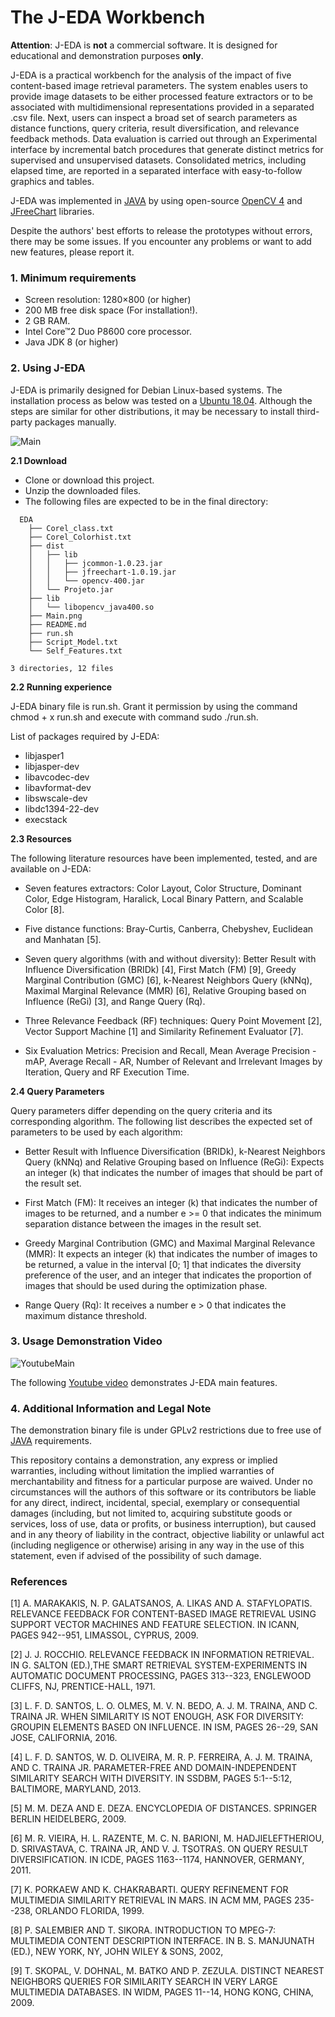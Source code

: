 ﻿# The J-EDA Workbench #

**Attention**: J-EDA is **not** a commercial software. It is designed for educational and demonstration purposes **only**.

J-EDA is a practical workbench for the analysis of the impact of five content-based image retrieval parameters.
The system enables users to provide image datasets to be either processed feature extractors or to be associated with multidimensional representations provided in a separated .csv file.
Next, users can inspect a broad set of search parameters as distance functions,  query criteria, result diversification, and relevance feedback methods.
Data evaluation is carried out through an Experimental interface by incremental batch procedures that generate distinct metrics for supervised and unsupervised datasets. 
Consolidated metrics, including elapsed time, are reported in a separated interface with easy-to-follow graphics and tables.

J-EDA was implemented in [JAVA](https://www.oracle.com/technetwork/pt/java/javase/downloads/index.html) by using open-source [OpenCV 4](https://opencv.org/opencv-4-0/) and [JFreeChart](http://www.jfree.org/jfreechart/index.html) libraries.

Despite the authors' best efforts to release the prototypes without errors, there may be some issues. 
If you encounter any problems or want to add new features, please report it.



### 1. Minimum requirements ###

* Screen resolution: 1280×800 (or higher)
* 200 MB free disk space (For installation!).
* 2 GB RAM.
* Intel Core™2 Duo P8600 core processor.
* Java JDK 8 (or higher)

### 2. Using J-EDA ###

J-EDA is primarily designed for Debian Linux-based systems. 
The installation process as below was tested on a [Ubuntu 18.04](http://releases.ubuntu.com/18.04/). 
Although the steps are similar for other distributions, it may be necessary to install third-party packages manually. 

  ![Main](./Main.png)

**2.1 Download**

* Clone or download this project.
* Unzip the downloaded files.
* The following files are expected to be in the final directory:

```
  EDA
    ├── Corel_class.txt
    ├── Corel_Colorhist.txt
    ├── dist
    │   ├── lib
    │   │   ├── jcommon-1.0.23.jar
    │   │   ├── jfreechart-1.0.19.jar
    │   │   └── opencv-400.jar
    │   └── Projeto.jar
    ├── lib
    │   └── libopencv_java400.so
    ├── Main.png
    ├── README.md
    ├── run.sh
    ├── Script_Model.txt
    └── Self_Features.txt

3 directories, 12 files
```

**2.2 Running experience**

J-EDA binary file is run.sh. 
Grant it permission by using the command chmod + x run.sh and execute with command sudo ./run.sh.

List of packages required by J-EDA:
  * libjasper1 
  * libjasper-dev 
  * libavcodec-dev 
  * libavformat-dev 
  * libswscale-dev 
  * libdc1394-22-dev 
  * execstack


**2.3 Resources**

The following literature resources have been implemented, tested, and are available on J-EDA:

* Seven features extractors: Color Layout, Color Structure, Dominant Color, Edge Histogram, Haralick, Local Binary Pattern, and Scalable Color [8].

* Five distance functions: Bray-Curtis, Canberra, Chebyshev, Euclidean and Manhatan [5].

* Seven query algorithms (with and without diversity): Better Result with Influence Diversification (BRIDk) [4], First Match (FM) [9], Greedy Marginal Contribution (GMC) [6], k-Nearest Neighbors Query (kNNq), Maximal Marginal Relevance (MMR) [6], Relative Grouping based on Influence (ReGi) [3], and Range Query (Rq).

* Three Relevance Feedback (RF) techniques: Query Point Movement [2], Vector Support Machine [1] and Similarity Refinement Evaluator [7].

* Six Evaluation Metrics: Precision and Recall, Mean Average Precision - mAP, Average Recall - AR, Number of Relevant and Irrelevant Images by Iteration, Query and RF Execution Time.


**2.4 Query Parameters**

Query parameters differ depending on the query criteria and its corresponding algorithm. 
The following list describes the expected set of parameters to be used by each algorithm:

* Better Result with Influence Diversification (BRIDk), k-Nearest Neighbors Query (kNNq) and Relative Grouping based on Influence (ReGi): Expects an integer (k) that indicates the number of images that should be part of the result set.

* First Match (FM): It receives an integer (k) that indicates the number of images to be returned, and a number e >= 0 that indicates the minimum separation distance between the images in the result set.

* Greedy Marginal Contribution (GMC) and Maximal Marginal Relevance (MMR): It expects an integer (k) that indicates the number of images to be returned, a value in the interval [0; 1] that indicates the diversity preference of the user, and an integer that indicates the proportion of images that should be used during the optimization phase.

* Range Query (Rq): It receives a number e > 0 that indicates the maximum distance threshold.

### 3. Usage Demonstration Video ####

![YoutubeMain](./YoutubeMain.jpg)

The following [Youtube video](https://youtu.be/K0lDmfTeOZ0) demonstrates J-EDA main features.

### 4. Additional Information and Legal Note ####

The demonstration binary file is under GPLv2 restrictions due to free use of [JAVA](http://openjdk.java.net/legal/) requirements.

This repository contains a demonstration, any express or implied warranties, including without limitation the implied warranties of merchantability and fitness for a particular purpose are waived. Under no circumstances will the authors of this software or its contributors be liable for any direct, indirect, incidental, special, exemplary or consequential damages (including, but not limited to, acquiring substitute goods or services, loss of use, data or profits, or business interruption), but caused and in any theory of liability in the contract, objective liability or unlawful act (including negligence or otherwise) arising in any way in the use of this statement, even if advised of the possibility of such damage.

### References ####

[1] A. MARAKAKIS, N. P. GALATSANOS, A. LIKAS AND A. STAFYLOPATIS. RELEVANCE FEEDBACK FOR CONTENT-BASED IMAGE RETRIEVAL USING SUPPORT VECTOR MACHINES AND FEATURE SELECTION. IN ICANN, PAGES 942--951, LIMASSOL, CYPRUS, 2009.

[2] J. J. ROCCHIO. RELEVANCE FEEDBACK IN INFORMATION RETRIEVAL. IN G. SALTON (ED.),THE SMART RETRIEVAL SYSTEM-EXPERIMENTS IN AUTOMATIC DOCUMENT PROCESSING, PAGES 313--323, ENGLEWOOD CLIFFS, NJ, PRENTICE-HALL, 1971.

[3] L. F. D. SANTOS, L. O. OLMES, M. V. N. BEDO, A. J. M. TRAINA, AND C. TRAINA JR. WHEN SIMILARITY IS NOT ENOUGH, ASK FOR DIVERSITY: GROUPIN ELEMENTS BASED ON INFLUENCE. IN ISM, PAGES 26--29, SAN JOSE, CALIFORNIA, 2016.

[4] L. F. D. SANTOS, W. D. OLIVEIRA, M. R. P. FERREIRA, A. J. M. TRAINA, AND C. TRAINA JR. PARAMETER-FREE AND DOMAIN-INDEPENDENT SIMILARITY SEARCH WITH DIVERSITY. IN SSDBM, PAGES 5:1--5:12, BALTIMORE, MARYLAND, 2013.

[5] M. M. DEZA AND E. DEZA. ENCYCLOPEDIA OF DISTANCES. SPRINGER BERLIN HEIDELBERG, 2009.

[6] M. R. VIEIRA, H. L. RAZENTE, M. C. N. BARIONI, M. HADJIELEFTHERIOU, D. SRIVASTAVA, C. TRAINA JR, AND V. J. TSOTRAS. ON QUERY RESULT DIVERSIFICATION. IN ICDE, PAGES 1163--1174, HANNOVER, GERMANY, 2011.

[7] K. PORKAEW AND K. CHAKRABARTI. QUERY REFINEMENT FOR MULTIMEDIA SIMILARITY RETRIEVAL IN MARS. IN ACM MM, PAGES 235--238, ORLANDO FLORIDA, 1999. 

[8] P. SALEMBIER AND T. SIKORA. INTRODUCTION TO MPEG-7: MULTIMEDIA CONTENT DESCRIPTION INTERFACE. IN B. S. MANJUNATH (ED.), NEW YORK, NY, JOHN WILEY & SONS, 2002,

[9] T. SKOPAL, V. DOHNAL, M. BATKO AND P. ZEZULA. DISTINCT NEAREST NEIGHBORS QUERIES FOR SIMILARITY SEARCH IN VERY LARGE MULTIMEDIA DATABASES. IN WIDM, PAGES 11--14, HONG KONG, CHINA, 2009.